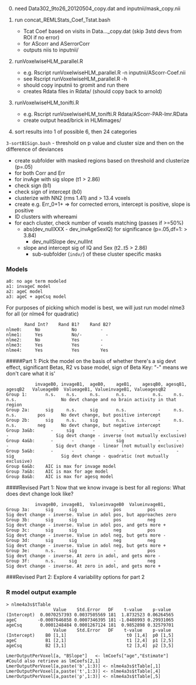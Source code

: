 0. need Data302_9to26_20120504_copy.dat and inputnii/mask_copy.nii
1. run concat_REMLStats_Coef_Tstat.bash 
    * Tcat Coef based on visits in Data..._copy.dat (skip 3std devs from ROI if no error)
    * for AScorr and ASerrorCorr
    * outputs niis to inputnii/
2. runVoxelwiseHLM_parallel.R 
   * e.g. Rscript runVoxelwiseHLM_parallel.R -n inputnii/AScorr-Coef.nii
   * see  Rscript runVoxelwiseHLM_parallel.R -h 
   * should copy inputnii to gromit and run there
   * creates Rdata files in Rdata/ (should copy back to arnold)

3. runVoxelwiseHLM_tonifti.R  
   * e.g. Rscript runVoxelwiseHLM_tonifti.R Rdata/AScorr-PAR-lmr.RData
   * create output head/brick in HLMimages/

4. sort results into 1 of possible 6, then 24 categories 

  `3-sortB1Sign.bash` - threshold on p value and cluster size and then on the difference of deviances

   * create subfolder with masked regions based on threshold and clusterize (p=.05)
   * for both Corr and Err
   * for invAge with sig slope (t1 > 2.86)
   * check sign (b1)
   * check sign of intercept (b0)
   * clusterize with NN2 (rms 1.41) and > 13.4 voxels
   * create e.g. Err_0+1+ => for corrected errors, intercept is positive, slope is positive 
   * ID clusters with whereami
   * for each cluster, check number of voxels matching (passes if >=50%)
       * abs(dev_nullXXX - dev_invAgeSexIQ) for significance (p=.05,df=1: > 3.84)
           * dev_nullSlope dev_nullInt
       * slope and intercept sig of IQ and Sex (t2..t5 > 2.86) 
          * sub-subfolder (`indv/`) of these cluster specific masks





### Models
    a0: no age term modeled
    a1: invageC model
    a2: ageC model
    a3: ageC + ageCsq model
    
 For purposes of picking which model is best, we will just run model nlme3 for all (or nlme4 for quadratic)

           Rand Int?    Rand B1?    Rand B2?
    nlme0:     No            No         -
    nlme1:     Yes           No/-         -
    nlme2:     No            Yes        -
    nlme3:     Yes           Yes        -
    nlme4:     Yes           Yes        Yes
    
#####Part 1: Pick the model on the basis of whether there's a sig devt effect, significant Betas, R2 vs base model, sign of Beta
 Key: "-" means we don't care what it is'

               invageB0, invageB1,  ageB0,    ageB1,    agesqB0, agesqB1, agesqB2   ValueageB0  ValueageB1, ValueinvageB1, ValueagesqB2
    Group 1:       n.s.    n.s.     n.s.      n.s.          n.s.    n.s.     n.s.                 No devt change and no brain activity in that region 
    Group 2a:      sig     n.s.     sig       n.s.            -     n.s.     n.s.        pos      No devt change, but positive intercept 
    Group 2b:      sig     n.s.     sig       n.s.            -     n.s.     n.s.        neg      No devt change, but negative intercept
    Group 3a&b:      -     sig       -          -             -      -         -                  Sig devt change - inverse (not mutually exclusive)
    Group 4a&b:      -       -       -        sig             -      -         -                  Sig devt change - linear (not mutually exclusive)     
    Group 5a&b:      -       -       -          -             -      -       sig                  Sig devt change - quadratic (not mutually exclusive)
    Group 6a&b:    AIC is max for invage model
    Group 7a&b:    AIC is max for age model
    Group 8a&b:    AIC is max for agesq model
      
 ####Revised Part 1: Now that we know invage is best for all regions:
 What does devt change look like?

               invageB0, invageB1,  ValueinvageB0  ValueinvageB1, 
    Group 3a:      sig      sig              pos          pos           Sig devt change - inverse. Value in adol pos, but approaches zero
    Group 3b:      sig      sig              pos          neg           Sig devt change - inverse. Value in adol pos, and gets more +
    Group 3c:      sig      sig              neg          pos           Sig devt change - inverse. Value in adol neg, but gets more -
    Group 3d:      sig      sig              neg          neg           Sig devt change - inverse. Value in adol neg, but gets more +
    Group 3e:      n.s.     sig              -            pos           Sig devt change - inverse. At zero in adol, and gets more -
    Group 3f:      n.s.     sig              -            neg           Sig devt change - inverse. At zero in adol, and gets more +
    
###Revised Part 2:
Explore 4 variability options for part 2
 
### R model output example

    > nlme4a3s$tTable
                      Value    Std.Error   DF    t-value    p-value
    (Intercept)  0.0070257393 0.0037505569 181  1.8732523 0.06264565
    ageC        -0.0007646858 0.0007346395 181 -1.0408993 0.29931065
    ageCsq       0.0001248484 0.0001267124 181  0.9852898 0.32579701
                      Value    Std.Error   DF    t-value    p-value
    (Intercept)    B0 [1,1]                       t0 [1,4]  p0 [1,5]
    ageC           B1 [2,1]                       t1 [2,4]  p1 [2,5]
    ageCsq         B2 [3,1]                       t2 [3,4]  p2 [3,5]
    
    LmerOutputPerVoxel[a, "BSlope"]   <- lmCoefs["age","Estimate"]             #Could also retrieve as lmCoefs[2,1]
    LmerOutputPerVoxel[a,paste('b',1:3)] <- nlme4a3s$tTable[,1]
    LmerOutputPerVoxel[a,paste('t',1:3)] <- nlme4a3s$tTable[,4]
    LmerOutputPerVoxel[a,paste('p',1:3)] <- nlme4a3s$tTable[,5]

